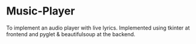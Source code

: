 # Music-Player
To implement an audio player with live lyrics.
Implemented using tkinter at frontend and pyglet & beautifulsoup at the backend.
